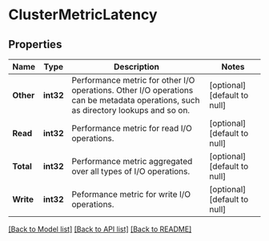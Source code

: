 # ClusterMetricLatency

## Properties
Name | Type | Description | Notes
------------ | ------------- | ------------- | -------------
**Other** | **int32** | Performance metric for other I/O operations. Other I/O operations can be metadata operations, such as directory lookups and so on. | [optional] [default to null]
**Read** | **int32** | Performance metric for read I/O operations. | [optional] [default to null]
**Total** | **int32** | Performance metric aggregated over all types of I/O operations. | [optional] [default to null]
**Write** | **int32** | Peformance metric for write I/O operations. | [optional] [default to null]

[[Back to Model list]](../README.md#documentation-for-models) [[Back to API list]](../README.md#documentation-for-api-endpoints) [[Back to README]](../README.md)



